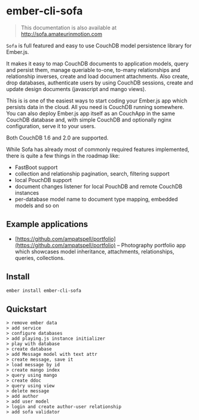 # ember-cli-sofa

> This documentation is also available at http://sofa.amateurinmotion.com

`Sofa` is full featured and easy to use CouchDB model persistence library for Ember.js.

It makes it easy to map CouchDB documents to application models, query and persist them, manage queriable to-one, to-many relationships and relationship inverses, create and load document attachments. Also create, drop databases, authenticate users by using CouchDB sessions, create and update design documents (javascript and mango views).

This is is one of the easiest ways to start coding your Ember.js app which persists data in the cloud. All you need is CouchDB running somewhere. You can also deploy Ember.js app itself as an CouchApp in the same CouchDB database and, with simple CouchDB and optionally nginx configuration, serve it to your users.

Both CouchDB 1.6 and 2.0 are supported.

While Sofa has already most of commonly required features implemented, there is quite a few things in the roadmap like:

* FastBoot support
* collection and relationship pagination, search, filtering support
* local PouchDB support
* document changes listener for local PouchDB and remote CouchDB instances
* per-database model name to document type mapping, embedded models and so on

## Example applications

* [https://github.com/ampatspell/portfolio](https://github.com/ampatspell/portfolio) – Photography portfolio app which showcases model inheritance, attachments, relationships, queries, collections.

## Install

```bash
ember install ember-cli-sofa
```

## Quickstart

```
> remove ember data
> add service
> configure databases
> add playing.js instance initializer
> play with database
> create database
> add Message model with text attr
> create message, save it
> load message by id
> create mango index
> query using mango
> create ddoc
> query using view
> delete message
> add author
> add user model
> login and create author-user relationship
> add sofa validator
```
